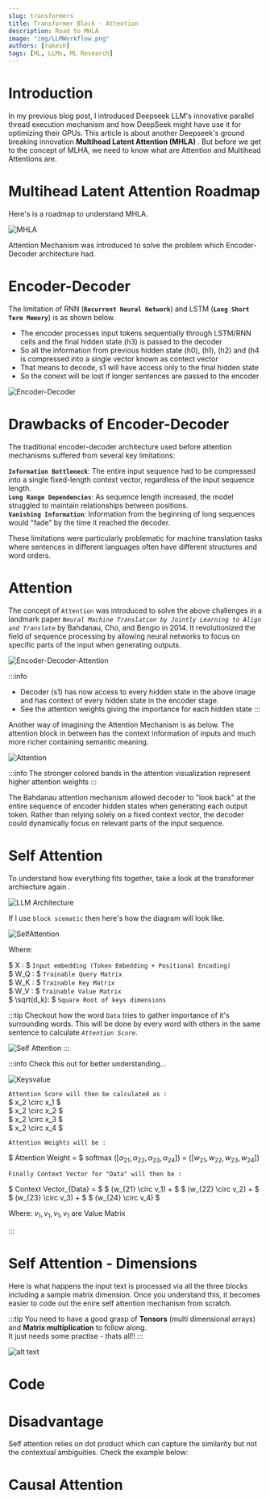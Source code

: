 ```yaml
---
slug: transformers
title: Transformer Block - Attention
description: Road to MHLA
image: "img/LLMWorkflow.png"
authors: [rakesh]
tags: [ML, LLMs, ML Research]
---
```



# Introduction

In my previous blog post, I introduced Deepseek LLM's innovative parallel thread execution mechanism and how DeepSeek might have use it for optimizing their GPUs. This article is about another Deepseek's ground breaking innovation **Multihead Latent Attention (MHLA)** . But before we get to the concept of MLHA, we need to know what are Attention and Multihead Attentions are.

<!-- truncate -->


# Multihead Latent Attention Roadmap

Here's is a roadmap to understand MHLA.

![MHLA](<img/MHLA roadmap.png>)

Attention Mechanism was introduced to solve the problem which Encoder-Decoder architecture had.

# Encoder-Decoder  

The limitation of RNN (**`Recurrent Neural Network`**) and LSTM (**`Long Short Term Memory`**) is as shown below. 

- The encoder processes input tokens sequentially through LSTM/RNN cells and the final hidden state (h3) is passed to the decoder  
- So all the information from previous hidden state (h0), (h1), (h2) and (h4 is compressed into a single vector known as contect vector  
- That means to decode, s1 will have access only to the final hidden state  
- So the conext will be lost if longer sentences are passed to the encoder   

![Encoder-Decoder](img/Encoder-decoder.png)


# Drawbacks of Encoder-Decoder

The traditional encoder-decoder architecture used before attention mechanisms suffered from several key limitations:

**`Information Bottleneck`**: The entire input sequence had to be compressed into a single fixed-length context vector, regardless of the input sequence length.  
**`Long Range Dependencies`**: As sequence length increased, the model struggled to maintain relationships between positions.  
**`Vanishing Information`**: Information from the beginning of long sequences would "fade" by the time it reached the decoder.  

These limitations were particularly problematic for machine translation tasks where sentences in different languages often have different structures and word orders.

# Attention 

The concept of `Attention` was introduced to solve the above challenges in a landmark paper *`Neural Machine Translation by Jointly Learning to Align and Translate`* by Bahdanau, Cho, and Bengio in 2014. It revolutionized the field of sequence processing by allowing neural networks to focus on specific parts of the input when generating outputs. 

![Encoder-Decoder-Attention](img/Encoder-decoder-attention.png)

:::info
* Decoder (s1) has now access to every hidden state in the above image and has context of every hidden state in the encoder stage.
* See the attention weights giving the importance for each hidden state
:::

Another way of imagining the Attention Mechanism is as below. The attention block in between has the context information of inputs and much more richer containing semantic meaning.

![Attention](img/Attention.png)

:::info
The stronger colored bands in the attention visualization represent higher attention weights
:::

The Bahdanau attention mechanism allowed  decoder to "look back" at the entire sequence of encoder hidden states when generating each output token. Rather than relying solely on a fixed context vector, the decoder could dynamically focus on relevant parts of the input sequence.



# Self Attention 

To understand how everything fits together, take a look at the transformer archiecture again  .  

![LLM Architecture](img/LLMarch.png)

If I use `block scematic` then here's how the diagram will look like.

![SelfAttention](img/SelfAttention-Calc.png)

Where:

$ X :   $  `Input embedding (Token Embedding + Positional Encoding)`   
$ W_Q : $ `Trainable Query Matrix`    
$ W_K : $ `Trainable Key Matrix`   
$ W_V : $ `Trainable Value Matrix`       
$ \sqrt(d_k): $ `Square Root of keys dimensions`  



:::tip 
Checkout how the word `Data` tries to gather importance of it's surrounding words. 
This will be done by every word with others in the same sentence to calculate *`Attention Score`*.

![Self Attention](img/Self-attention-eg.png)
:::

:::info
Check this out for better understanding...  

![Keysvalue](img/SelfAttention-KeysValue.png)


`Attention Score will then be calculated as :`  
$ x_2 \circ x_1 $  
$ x_2 \circ x_2 $  
$ x_2 \circ x_3 $  
$ x_2 \circ x_4 $  

`Attention Weights will be :`

 $ Attention Weight  = $ softmax $([\alpha_{21},\alpha_{22},\alpha_{23},\alpha_{24}])$ = $([w_{21},w_{22},w_{23},w_{24}])$


`Finally Context Vector for "Data" will then be :`    

$ Context Vector_{Data} = $
$ (w_{21} \circ v_1) + $ 
$ (w_{22} \circ v_2) + $ 
$ (w_{23} \circ v_3) + $ 
$ (w_{24} \circ v_4)   $ 

Where:   $v_1 ,v_1, v_1, v_1$ are Value Matrix

:::


# Self Attention - Dimensions 



Here is what happens the input text is processed via all the three blocks including a sample matrix dimension.
Once you understand this, it becomes easier to code out the enire self attention mechanism from scratch.

:::tip
You need to have a good grasp of **Tensors** (multi dimensional arrays) and **Matrix multiplication** to follow along.  
It just needs some practise - thats all!!
:::

![alt text](img/Ip-2-context-details.png)




# Code


# Disadvantage

Self attention relies on dot product which can capture the similarity but not the contextual ambiguities. Check the example below:



# Causal Attention

